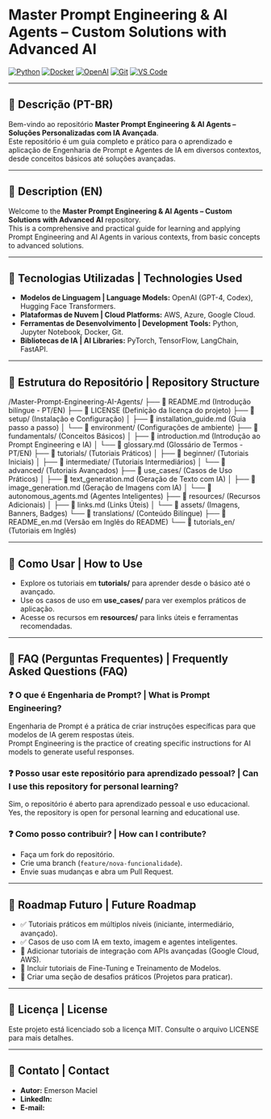 # Master Prompt Engineering & AI Agents – Custom Solutions with Advanced AI

[![Python](https://img.shields.io/badge/Python-3.8%2B-blue?logo=python&logoColor=white)](https://www.python.org/)
[![Docker](https://img.shields.io/badge/Docker-Container-blue?logo=docker&logoColor=white)](https://www.docker.com/)
[![OpenAI](https://img.shields.io/badge/OpenAI-API-green?logo=openai&logoColor=white)](https://platform.openai.com/)
[![Git](https://img.shields.io/badge/Git-Version%20Control-orange?logo=git&logoColor=white)](https://git-scm.com/)
[![VS Code](https://img.shields.io/badge/VS%20Code-Editor-blue?logo=visual-studio-code&logoColor=white)](https://code.visualstudio.com/)

---

## 📌 Descrição (PT-BR)
Bem-vindo ao repositório **Master Prompt Engineering & AI Agents – Soluções Personalizadas com IA Avançada**.  
Este repositório é um guia completo e prático para o aprendizado e aplicação de Engenharia de Prompt e Agentes de IA em diversos contextos, desde conceitos básicos até soluções avançadas.

---

## 📌 Description (EN)
Welcome to the **Master Prompt Engineering & AI Agents – Custom Solutions with Advanced AI** repository.  
This is a comprehensive and practical guide for learning and applying Prompt Engineering and AI Agents in various contexts, from basic concepts to advanced solutions.

---

## 🚀 Tecnologias Utilizadas | Technologies Used
- **Modelos de Linguagem | Language Models:** OpenAI (GPT-4, Codex), Hugging Face Transformers.  
- **Plataformas de Nuvem | Cloud Platforms:** AWS, Azure, Google Cloud.  
- **Ferramentas de Desenvolvimento | Development Tools:** Python, Jupyter Notebook, Docker, Git.  
- **Bibliotecas de IA | AI Libraries:** PyTorch, TensorFlow, LangChain, FastAPI.  

---

## 📂 Estrutura do Repositório | Repository Structure

/Master-Prompt-Engineering-AI-Agents/
├── 📄 README.md (Introdução bilíngue - PT/EN)
├── 📄 LICENSE (Definição da licença do projeto)
├── 📁 setup/ (Instalação e Configuração)
│ ├── 📄 installation_guide.md (Guia passo a passo)
│ └── 📁 environment/ (Configurações de ambiente)
├── 📁 fundamentals/ (Conceitos Básicos)
│ ├── 📄 introduction.md (Introdução ao Prompt Engineering e IA)
│ └── 📄 glossary.md (Glossário de Termos - PT/EN)
├── 📁 tutorials/ (Tutoriais Práticos)
│ ├── 📁 beginner/ (Tutoriais Iniciais)
│ ├── 📁 intermediate/ (Tutoriais Intermediários)
│ └── 📁 advanced/ (Tutoriais Avançados)
├── 📁 use_cases/ (Casos de Uso Práticos)
│ ├── 📄 text_generation.md (Geração de Texto com IA)
│ ├── 📄 image_generation.md (Geração de Imagens com IA)
│ └── 📄 autonomous_agents.md (Agentes Inteligentes)
├── 📁 resources/ (Recursos Adicionais)
│ ├── 📄 links.md (Links Úteis)
│ └── 📁 assets/ (Imagens, Banners, Badges)
└── 📁 translations/ (Conteúdo Bilíngue)
├── 📄 README_en.md (Versão em Inglês do README)
└── 📁 tutorials_en/ (Tutoriais em Inglês)

---

## 📌 Como Usar | How to Use
- Explore os tutoriais em **tutorials/** para aprender desde o básico até o avançado.  
- Use os casos de uso em **use_cases/** para ver exemplos práticos de aplicação.  
- Acesse os recursos em **resources/** para links úteis e ferramentas recomendadas.  

---

## 📌 FAQ (Perguntas Frequentes) | Frequently Asked Questions (FAQ)
### ❓ O que é Engenharia de Prompt? | What is Prompt Engineering?
Engenharia de Prompt é a prática de criar instruções específicas para que modelos de IA gerem respostas úteis.  
Prompt Engineering is the practice of creating specific instructions for AI models to generate useful responses.

### ❓ Posso usar este repositório para aprendizado pessoal? | Can I use this repository for personal learning?
Sim, o repositório é aberto para aprendizado pessoal e uso educacional.  
Yes, the repository is open for personal learning and educational use.

### ❓ Como posso contribuir? | How can I contribute?
- Faça um fork do repositório.  
- Crie uma branch (`feature/nova-funcionalidade`).  
- Envie suas mudanças e abra um Pull Request.  

---

## 📌 Roadmap Futuro | Future Roadmap
- ✅ Tutoriais práticos em múltiplos níveis (iniciante, intermediário, avançado).  
- ✅ Casos de uso com IA em texto, imagem e agentes inteligentes.  
- 🚀 Adicionar tutoriais de integração com APIs avançadas (Google Cloud, AWS).  
- 🚀 Incluir tutoriais de Fine-Tuning e Treinamento de Modelos.  
- 🚀 Criar uma seção de desafios práticos (Projetos para praticar).

---

## 📌 Licença | License
Este projeto está licenciado sob a licença MIT. Consulte o arquivo LICENSE para mais detalhes.  

---

## 📌 Contato | Contact
- **Autor:** Emerson Maciel 
- **LinkedIn:**   
- **E-mail:**   
